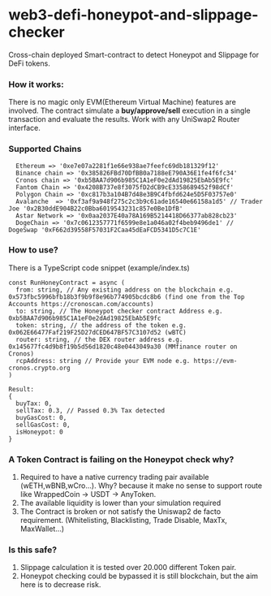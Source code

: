 # web3-defi-honeypot-and-slippage-checker

Cross-chain deployed Smart-contract to detect Honeypot and Slippage for DeFi tokens.

### How it works:

There is no magic only EVM(Ethereum Virtual Machine) features are involved.
The contract simulate a **buy/approve/sell** execution in a single transaction and evaluate the results. Work with any UniSwap2 Router interface.

### Supported Chains

```
  Ethereum => '0xe7e07a2281f1e66e938ae7feefc69db181329f12'
  Binance chain => '0x385826FBd70DfBB0a7188eE790A36E1fe4f6fc34'
  Cronos chain => '0xb5BAA7d906b985C1A1eF0e2dAd19825EbAb5E9fc'
  Fantom Chain => '0x4208B737e8f3075fD2dCB9cE3358689452f98dCf'
  Polygon Chain => '0xc817b3a104B7d48e3B9C4fbfd624e5D5F03757e0'
  Avalanche  => '0xf3af9a948f275c2c3b9c61ade16540e66158a1d5' // Trader Joe '0x2B30ddE904B22c0Bba6019543231c857e0Be1DfB'
  Astar Network => '0x0aa2037E40a78A169B5214418D66377ab828cb23'
  DogeChain => '0x7c0612357771f6599e8e1a046a02f4beb9496de1' // DogeSwap '0xF662d39558F57031F2Caa45dEaFCD5341D5c7C1E'
```

### How to use?

There is a TypeScript code snippet (example/index.ts)

```
const RunHoneyContract = async (
  from: string, // Any existing address on the blockchain e.g. 0x573fbc5996bfb18b3f9b9f8e96b774905bcdc8b6 (find one from the Top Accounts https://cronoscan.com/accounts)
  to: string, // The Honeypot checker contract Address e.g. 0xb5BAA7d906b985C1A1eF0e2dAd19825EbAb5E9fc
  token: string, // the address of the token e.g. 0x062E66477Faf219F25D27dCED647BF57C3107d52 (wBTC)
  router: string, // the DEX router address e.g.  0x145677fc4d9b8f19b5d56d1820c48e0443049a30 (MMfinance router on Cronos)
  rcpAddress: string // Provide your EVM node e.g. https://evm-cronos.crypto.org
)

Result:
{
  buyTax: 0,
  sellTax: 0.3, // Passed 0.3% Tax detected
  buyGasCost: 0,
  sellGasCost: 0,
  isHoneypot: 0
}
```

### A Token Contract is failing on the Honeypot check why?

1. Required to have a native currency trading pair available (wETH,wBNB,wCro...). Why? because it make no sense to support route like WrappedCoin -> USDT -> AnyToken.
2. The available liquidity is lower than your simulation required
3. The Contract is broken or not satisfy the Uniswap2 de facto requirement. (Whitelisting, Blacklisting, Trade Disable, MaxTx, MaxWallet...)

### Is this safe?

1. Slippage calculation it is tested over 20.000 different Token pair.
2. Honeypot checking could be bypassed it is still blockchain, but the aim here is to decrease risk.

